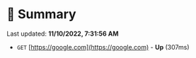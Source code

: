 # 📖 Summary
Last updated: **11/10/2022, 7:31:56 AM**

- `GET` [https://google.com](https://google.com) - **Up** (307ms)
